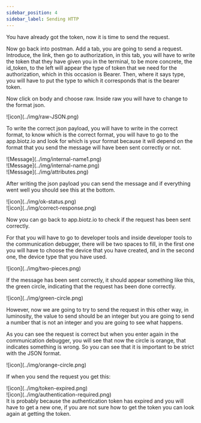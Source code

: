 ```yaml
---
sidebar_position: 4
sidebar_label: Sending HTTP
---
```


You have already got the token, now it is time to send the request.

Now go back into postman. Add a tab, you are going to send a request. Introduce, the link, then go to authorization, in this tab, you will have to write the token that they have given you in the terminal, to be more concrete, the id_token, to the left will appear the type of token that we need for the authorization, which in this occasion is Bearer. Then, where it says type, you will have to put the type to which it corresponds that is the bearer token. 

Now click on body and choose raw. Inside raw you will have to change to the format json. 

<div class="tutorial-image-container">
![icon](../img/raw-JSON.png)
</div>

To write the correct json payload, you will have to write in the correct format, to know which is the correct format, you will have to go to the app.biotz.io and look for which is your format because it will depend on the format that you send the message will have been sent correctly or not.

<div class="tutorial-image-container">
![Message](../img/internal-name1.png)
</div>
<div class="tutorial-image-container">
![Message](../img/internal-name.png)
</div>
<div class="tutorial-image-container">
![Message](../img/attributes.png)
</div>


After writing the json payload you can send the message and if everything went well you should see this at the bottom. 

<div class="tutorial-image-container">
![icon](../img/ok-status.png)
</div>

<div class="tutorial-image-container">
![icon](../img/correct-response.png)
</div>

Now you can go back to app.biotz.io to check if the request has been sent correctly.

For that you will have to go to developer tools and inside developer tools to the communication debugger, there will be two spaces to fill, in the first one you will have to choose the device that you have created, and in the second one, the device type that you have used.

<div class="tutorial-image-container">
![icon](../img/two-pieces.png)
</div>


If the message has been sent correctly, it should appear something like this, the green circle, indicating that the request has been done correctly.

<div class="tutorial-image-container">
![icon](../img/green-circle.png)
</div>

However, now we are going to try to send the request in this other way, in luminosity, the value to send should be an integer but you are going to send a number that is not an integer and you are going to see what happens.

As you can see the request is correct but when you enter again in the communication debugger, you will see that now the circle is orange, that indicates something is wrong. 
So you can see that it is important to be strict with the JSON format. 

<div class="tutorial-image-container">
![icon](../img/orange-circle.png)
</div>

If when you send the request you get this:

<div class="tutorial-image-container">
![icon](../img/token-expired.png)
</div>
<div class="tutorial-image-container">
![icon](../img/authentication-required.png)
</div> 
It is probably because the authentication token has expired and you will have to get a new one, if you are not sure how to get the token you can look again at getting the token.


